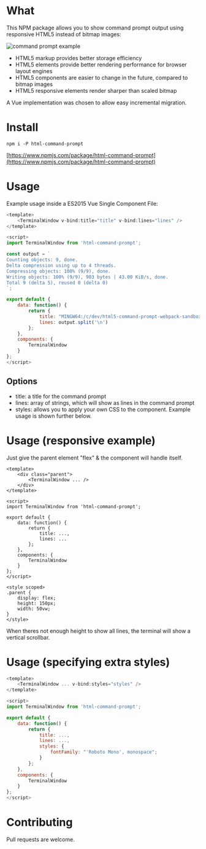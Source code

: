 # What
This NPM package allows you to show command prompt output using responsive HTML5 instead of bitmap images:

![command prompt example](https://media.githubusercontent.com/media/vitawebsitedesign/html-command-prompt/master/img/terminal.jpg "command prompt example")

* HTML5 markup provides better storage efficiency
* HTML5 elements provide better rendering performance for browser layout engines
* HTML5 components are easier to change in the future, compared to bitmap images
* HTML5 responsive elements render sharper than scaled bitmap

A Vue implementation was chosen to allow easy incremental migration.

# Install
```console
npm i -P html-command-prompt
```

[https://www.npmjs.com/package/html-command-prompt](https://www.npmjs.com/package/html-command-prompt)

# Usage
Example usage inside a ES2015 Vue Single Component File:
```javascript
<template>
    <TerminalWindow v-bind:title="title" v-bind:lines="lines" />
</template>

<script>
import TerminalWindow from 'html-command-prompt';

const output = `
Counting objects: 9, done.
Delta compression using up to 4 threads.
Compressing objects: 100% (9/9), done.
Writing objects: 100% (9/9), 903 bytes | 43.00 KiB/s, done.
Total 9 (delta 5), reused 0 (delta 0)
`;

export default {
    data: function() {
        return {
            title: "MINGW64:/c/dev/html5-command-prompt-webpack-sandbox",
            lines: output.split('\n')
        };
    },
    components: {
        TerminalWindow
    }
};
</script>
```

## Options
* title: a title for the command prompt
* lines: array of strings, which will show as lines in the command prompt
* styles: allows you to apply your own CSS to the component. Example usage is shown further below.

# Usage (responsive example)
Just give the parent element "flex" & the component will handle itself.

```
<template>
    <div class="parent">
        <TerminalWindow ... />
    </div>
</template>

<script>
import TerminalWindow from 'html-command-prompt';

export default {
    data: function() {
        return {
            title: ...,
            lines: ...
        };
    },
    components: {
        TerminalWindow
    }
};
</script>

<style scoped>
.parent {
    display: flex;
    height: 150px;
    width: 50vw;
}
</style>
```

When theres not enough height to show all lines, the terminal will show a vertical scrollbar.

# Usage (specifying extra styles)
```javascript
<template>
    <TerminalWindow ... v-bind:styles="styles" />
</template>

<script>
import TerminalWindow from 'html-command-prompt';

export default {
    data: function() {
        return {
            title: ...,
            lines: ...,
            styles: {
                fontFamily: "'Roboto Mono', monospace";
            }
        };
    },
    components: {
        TerminalWindow
    }
};
</script>
```

# Contributing
Pull requests are welcome.
